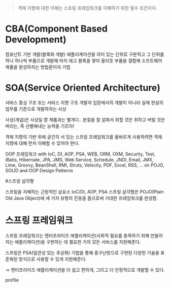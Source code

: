 >객체 지향에 대한 이해는 스프링 프레임워크를 이해하기 위한 필수 조건이다.



# CBA(Component Based Development)

컴포넌트 기반 개발(블록화 개발)
애플리케이션을 의미 있는 단위로 구분하고 그 단위를 하나 하나씩 부품으로 개발해 마치 레고 블록을 쌓아 올리듯 부품을 결합해 소프트웨어 제품을 완성하자는 방법론이자 기법

# SOA(Service Oriented Architecture)

서비스 중심 구조 또는 서비스 지향 구조
개발자 입장에서의 개발이 아니라 실제 현실의 업무를 기준으로 개발하자는 사상

사상(개념)은 사상일 뿐 제품과는 별개다.. 본질을 잘 살펴서 취할 것은 취하고 버릴 것은 버리는, 즉 선별해내는 능력을 기르자!

객체 지향의 기반 위에 굳건히 서 있는 스프링 프레임워크를 올바르게 사용하려면 객체 지향에 대해 먼저 이해할 수 있어야 한다.

OOP 프레임워크 with IoC, DI, AOP, PSA, WEB, ORM, OXM, Security, Test, iBatis, Hibernate, JPA, JMS, Web Service, Schedule, JNDI, Email, JMX, Lime, Groovy, BeanShell, RMI, Struts, Velocity, PDF, Excel, RSS, ... on POJO, SOLID and OOP Design Patterns


#스프링 삼각형

스프링을 지배하는 근원적인 삼요소
IoC/DI, AOP, PSA
스프링 삼각형은 POJO(Plain Old Java Object)에 세 가지 유형의 진동을 줌으로써 거대한 프레임워크를 완성함.


# 스프링 프레임워크

스프링 프레임워크는 엔터프라이즈 애플리케이션(사회적 필요를 충족하기 위해 만들어지는 애플리케이션)을 구현하는 데 필요한 거의 모든 서비스를 지원해준다.

스프링은 PSA(일관성 있는 추상화) 기법을 통해 중구난방으로 구현된 다양한 기술을 표준화된 방식으로 사용할 수 있게 지원해준다.

→ 엔터프라이즈 애플리케이션을 더 쉽고 편하게, 그리고 더 안정적으로 개발할 수 있다.

profile
